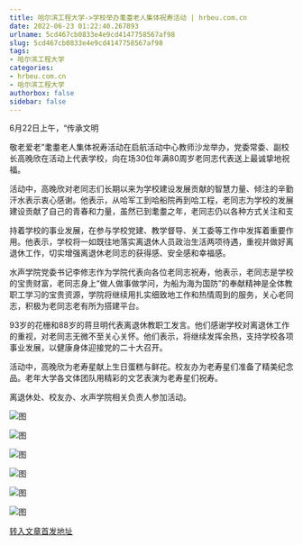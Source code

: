 ```yaml
---
title: 哈尔滨工程大学->学校举办耄耋老人集体祝寿活动 | hrbeu.com.cn
date: 2022-06-23 01:22:40.267893
urlname: 5cd467cb0833e4e9cd4147758567af98
slug: 5cd467cb0833e4e9cd4147758567af98
tags: 
- 哈尔滨工程大学
categories:
- hrbeu.com.cn
- 哈尔滨工程大学
authorbox: false
sidebar: false
---
```

6月22日上午，“传承文明

敬老爱老”耄耋老人集体祝寿活动在启航活动中心教师沙龙举办，党委常委、副校长高晚欣在活动上代表学校，向在场30位年满80周岁老同志代表送上最诚挚地祝福。

活动中，高晚欣对老同志们长期以来为学校建设发展贡献的智慧力量、倾注的辛勤汗水表示衷心感谢。他表示，从哈军工到哈船院再到哈工程，老同志为学校的发展建设贡献了自己的青春和力量，虽然已到耄耋之年，老同志仍以各种方式关注和支
<!--more-->
持着学校的事业发展，在参与学校党建、教学督导、关工委等工作中发挥着重要作用。他表示，学校将一如既往地落实离退休人员政治生活两项待遇，重视并做好离退休工作，切实增强离退休老同志的获得感、安全感和幸福感。

水声学院党委书记李修志作为学院代表向各位老同志祝寿，他表示，老同志是学校的宝贵财富，老同志身上“做人做事做学问，为船为海为国防”的奉献精神是全体教职工学习的宝贵资源，学院将继续用扎实细致地工作和热情周到的服务，关心老同志，积极为老同志老有所为搭建平台。

93岁的花栅和88岁的蒋旦明代表离退休教职工发言。他们感谢学校对离退休工作的重视，对老同志无微不至关心关怀。他们表示，将继续发挥余热，支持学校各项事业发展，以健康身体迎接党的二十大召开。

活动中，高晚欣为老寿星献上生日蛋糕与鲜花。校友办为老寿星们准备了精美纪念品。老年大学各文体团队用精彩的文艺表演为老寿星们祝寿。

离退休处、校友办、水声学院相关负责人参加活动。

![图](http://rmtgl.hrbeu.edu.cn/storage/F6BD419FEA17AE084D7FFA96145849E2)

![图](http://rmtgl.hrbeu.edu.cn/storage/87D07CAF80E9B69682D9416A71046691)

![图](http://rmtgl.hrbeu.edu.cn/storage/5644B4081BB3313C643F309F05234CE3)

![图](http://rmtgl.hrbeu.edu.cn/storage/DFF973E5C5E96F6943B3D44107965CA6)

![图](http://rmtgl.hrbeu.edu.cn/storage/FB4972735A67168825B382A35E5FAAB9)

![图](http://rmtgl.hrbeu.edu.cn/storage/3E7D88D79A235A9903A8407CA90F4166)

[转入文章首发地址](http://gongxue.cn/info/1141/72192.htm)